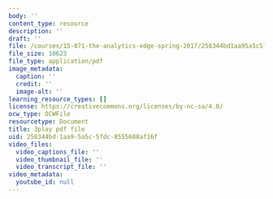 ```yaml
---
body: ''
content_type: resource
description: ''
draft: ''
file: /courses/15-071-the-analytics-edge-spring-2017/258344bd1aa95a5c5fdc8555688af16f_ktGKsoTGIho.pdf
file_size: 10623
file_type: application/pdf
image_metadata:
  caption: ''
  credit: ''
  image-alt: ''
learning_resource_types: []
license: https://creativecommons.org/licenses/by-nc-sa/4.0/
ocw_type: OCWFile
resourcetype: Document
title: 3play pdf file
uid: 258344bd-1aa9-5a5c-5fdc-8555688af16f
video_files:
  video_captions_file: ''
  video_thumbnail_file: ''
  video_transcript_file: ''
video_metadata:
  youtube_id: null
---
```

